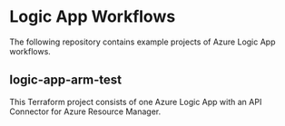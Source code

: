 # Logic App Workflows

The following repository contains example projects of Azure Logic App workflows.

## logic-app-arm-test

This Terraform project consists of one Azure Logic App with an API Connector for Azure Resource Manager.
